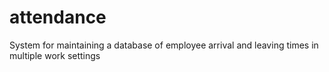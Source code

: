 # attendance
System for maintaining a database of employee arrival and leaving times in multiple work settings
